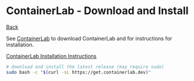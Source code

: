 # ContainerLab - Download and Install

[Back](/docs/containerlab/ContainerLab_Main.md)

See [ContainerLab](https://containerlab.dev) to download ContainerLab and for instructions for installation.

[ContainerLab Installation Instructions](https://containerlab.dev/install/)

```bash
# download and install the latest release (may require sudo)
sudo bash -c "$(curl -sL https://get.containerlab.dev)"
```
